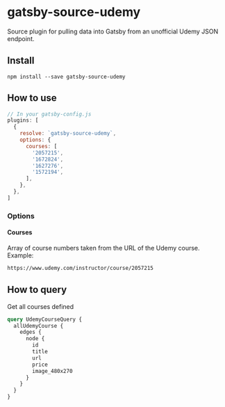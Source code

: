 # gatsby-source-udemy

Source plugin for pulling data into Gatsby from an unofficial Udemy JSON
endpoint.

## Install

`npm install --save gatsby-source-udemy`

## How to use

```javascript
// In your gatsby-config.js
plugins: [
  {
    resolve: `gatsby-source-udemy`,
    options: {
      courses: [
        '2057215',
        '1672824',
        '1627276',
        '1572194',
      ],
    },
  },
]
```

### Options

#### Courses

Array of course numbers taken from the URL of the Udemy course. Example:

```bash
https://www.udemy.com/instructor/course/2057215
```

## How to query

Get all courses defined

```graphql
query UdemyCourseQuery {
  allUdemyCourse {
    edges {
      node {
        id
        title
        url
        price
        image_480x270
      }
    }
  }
}
```
